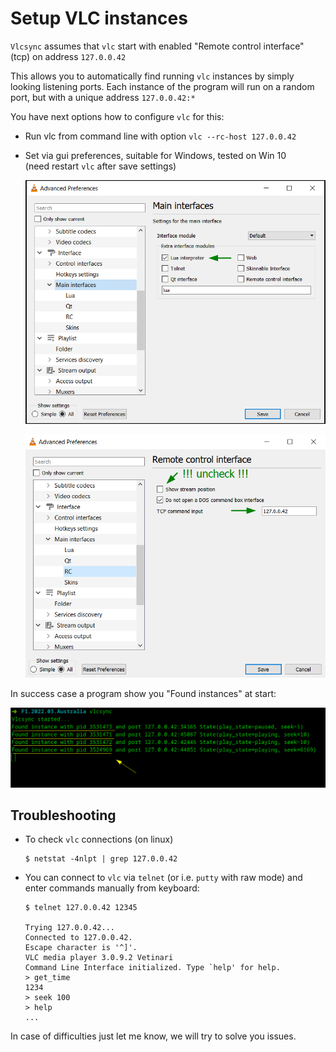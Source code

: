 Setup VLC instances
===================

`Vlcsync` assumes that `vlc` start with enabled "Remote control interface" (tcp) on address `127.0.0.42` 

This allows you to automatically find running `vlc` instances by simply looking listening ports. 
Each instance of the program will run on a random port, but with a unique address `127.0.0.42:*`

You have next options how to configure `vlc` for this:

- Run vlc from command line with option `vlc --rc-host 127.0.0.42`
- Set via gui preferences, suitable for Windows, tested on Win 10   
  (need restart `vlc` after save settings)

  ![Set address](vlc_pref_1.png)
  
  ![Enable interface](vlc_pref_2.png)

In success case a program show you "Found instances" at start: 

![img.png](vlc_instance_found.png)

## Troubleshooting

- To check `vlc` connections (on linux)
  ```shell
  $ netstat -4nlpt | grep 127.0.0.42
  ```
  
- You can connect to `vlc` via `telnet` (or i.e. `putty` with raw mode) and enter commands manually from keyboard:
  ```shell
  $ telnet 127.0.0.42 12345
  
  Trying 127.0.0.42...
  Connected to 127.0.0.42.
  Escape character is '^]'.
  VLC media player 3.0.9.2 Vetinari
  Command Line Interface initialized. Type `help' for help.
  > get_time
  1234
  > seek 100
  > help
  ...
  ```

In case of difficulties just let me know, we will try to solve you issues. 